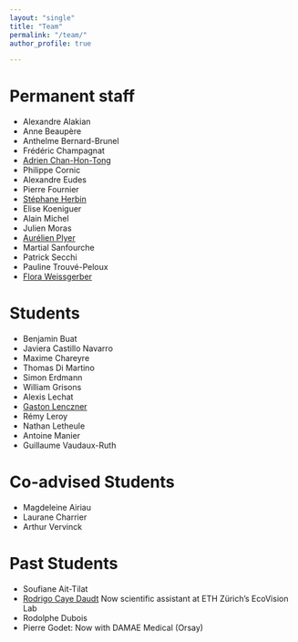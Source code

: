 ```yaml
---
layout: "single"
title: "Team"
permalink: "/team/"
author_profile: true

---
```


# Permanent staff

* Alexandre Alakian
* Anne Beaupère
* Anthelme Bernard-Brunel
* Frédéric Champagnat
* [Adrien Chan-Hon-Tong](https://www.onera.fr/fr/staff/adrien-chan-hon-tong)
* Philippe Cornic
* Alexandre Eudes
* Pierre Fournier
* [Stéphane Herbin](https://stepherbin.github.io/)
* Elise Koeniguer
* Alain Michel
* Julien Moras
* [Aurélien Plyer](https://github.com/aplyer)
* Martial Sanfourche
* Patrick Secchi
* Pauline Trouvé-Peloux
* [Flora Weissgerber](https://flora.weissgerber.fr/)


# Students

* Benjamin Buat
* Javiera Castillo Navarro
* Maxime Chareyre
* Thomas Di Martino
* Simon Erdmann
* William Grisons 
* Alexis Lechat
* [Gaston Lenczner](https://gaslen.github.io/)
* Rémy Leroy
* Nathan Letheule
* Antoine Manier
* Guillaume Vaudaux-Ruth


# Co-advised Students

* Magdeleine Airiau
* Laurane Charrier
* Arthur Vervinck


# Past Students

* Soufiane Ait-Tilat
* [Rodrigo Caye Daudt](https://rcdaudt.github.io/)
Now scientific assistant at ETH Zürich’s EcoVision Lab
* Rodolphe Dubois
* Pierre Godet: Now with DAMAE Medical (Orsay)
